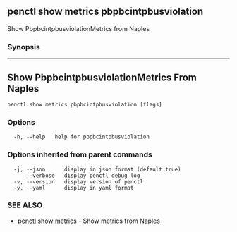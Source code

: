 ## penctl show metrics pbpbcintpbusviolation

Show PbpbcintpbusviolationMetrics from Naples

### Synopsis



---------------------------------
 Show PbpbcintpbusviolationMetrics From Naples 
---------------------------------


```
penctl show metrics pbpbcintpbusviolation [flags]
```

### Options

```
  -h, --help   help for pbpbcintpbusviolation
```

### Options inherited from parent commands

```
  -j, --json      display in json format (default true)
      --verbose   display penctl debug log
  -v, --version   display version of penctl
  -y, --yaml      display in yaml format
```

### SEE ALSO
* [penctl show metrics](penctl_show_metrics.md)	 - Show metrics from Naples

